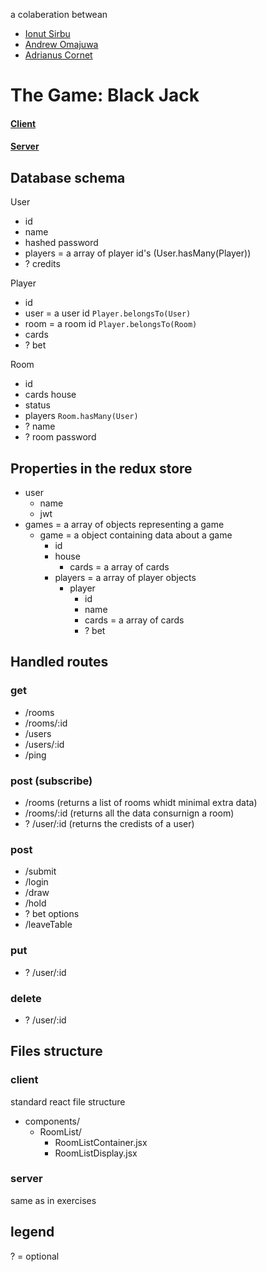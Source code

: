 a colaberation betwean
- [Ionut Sirbu](https://www.linkedin.com/in/isirbu)
- [Andrew Omajuwa](https://www.linkedin.com/in/andrew-omajuwa)
- [Adrianus Cornet](linkedin.com/in/adrianus-cornet-27390a172)

# The Game: Black Jack 

#### [Client](https://github.com/AdrianusCornet/game-week-client)
#### [Server](https://github.com/AdrianusCornet/game-week-server)

## Database schema

User
- id
- name
- hashed password
- players = a array of player id's (User.hasMany(Player))
- ? credits

Player
- id
- user = a user id `Player.belongsTo(User)`
- room = a room id `Player.belongsTo(Room)`
- cards
- ? bet

Room
- id
- cards house
- status
- players `Room.hasMany(User)`
- ? name
- ? room password

## Properties in the redux store
- user
    - name
    - jwt
- games = a array of objects representing a game
    - game = a object containing data about a game
        - id
        - house
            - cards = a array of cards
        - players = a array of player objects
            - player
                - id
                - name
                - cards = a array of cards
                - ? bet

## Handled routes

### get
- /rooms
- /rooms/:id
- /users
- /users/:id
- /ping

### post (subscribe)
- /rooms (returns a list of rooms whidt minimal extra data)
- /rooms/:id (returns all the data consurnign a room)
- ? /user/:id (returns the credists of a user)

### post
- /submit
- /login
- /draw
- /hold
- ? bet options
- /leaveTable

### put
- ? /user/:id

### delete
- ? /user/:id

## Files structure

### client

standard react file structure
- components/
  - RoomList/
    - RoomListContainer.jsx
    - RoomListDisplay.jsx

### server

same as in exercises

## legend
? = optional